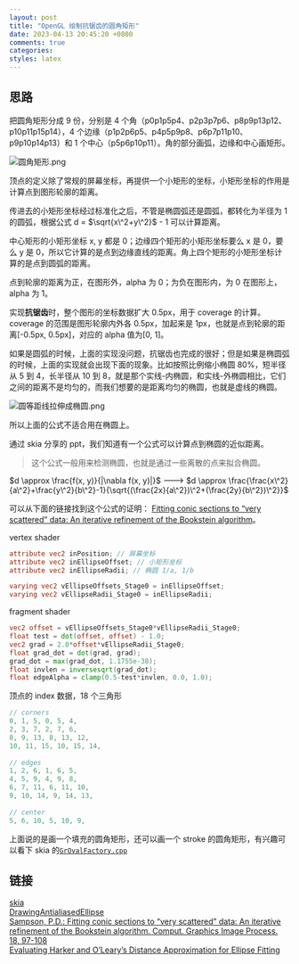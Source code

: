 ```yaml
---
layout: post
title: "OpenGL 绘制抗锯齿的圆角矩形"
date: 2023-04-13 20:45:20 +0800
comments: true
categories: 
styles: latex
---
```


## 思路
把圆角矩形分成 9 份，分别是 4 个角（p0p1p5p4、p2p3p7p6、p8p9p13p12、p10p11p15p14），4 个边缘（p1p2p6p5、p4p5p9p8、p6p7p11p10、p9p10p14p13）和 1 个中心（p5p6p10p11）。角的部分画弧，边缘和中心画矩形。

![圆角矩形.png](https://s2.loli.net/2021/12/19/1FLUrImOh2WvbVE.png)

顶点的定义除了常规的屏幕坐标，再提供一个小矩形的坐标，小矩形坐标的作用是计算点到图形轮廓的距离。

传进去的小矩形坐标经过标准化之后，不管是椭圆弧还是圆弧，都转化为半径为 1 的圆弧，根据公式 d = $\sqrt{x\^2+y\^2}$ - 1 可以计算距离。

中心矩形的小矩形坐标 x, y 都是 0；边缘四个矩形的小矩形坐标要么 x 是 0，要么 y 是 0，所以它计算的是点到边缘直线的距离。角上四个矩形的小矩形坐标计算的是点到圆弧的距离。

点到轮廓的距离为正，在图形外，alpha 为 0；为负在图形内，为 0 在图形上，alpha 为 1。

实现**抗锯齿**时，整个图形的坐标数据扩大 0.5px，用于 coverage 的计算。coverage 的范围是图形轮廓内外各 0.5px，加起来是 1px，也就是点到轮廓的距离[-0.5px, 0.5px]，对应的 alpha 值为[0, 1]。

如果是圆弧的时候，上面的实现没问题，抗锯齿也完成的很好；但是如果是椭圆弧的时候，上面的实现就会出现下面的现象。比如按照比例缩小椭圆 80%，短半径从 5 到 4，长半径从 10 到 8，就是那个实线-内椭圆，和实线-外椭圆相比，它们之间的距离不是均匀的，而我们想要的是距离均匀的椭圆，也就是虚线的椭圆。

![圆等距线拉伸成椭圆.png](https://s2.loli.net/2021/12/24/7IRbwmJlt9TL8BD.png)

所以上面的公式不适合用在椭圆上。

通过 skia 分享的 ppt，我们知道有一个公式可以计算点到椭圆的近似距离。
> 这个公式一般用来检测椭圆，也就是通过一些离散的点来拟合椭圆。

$d \approx \frac{f(x, y)}{|\nabla f(x, y)|}$ ---> $d \approx \frac{\frac{x\^2}{a\^2}+\frac{y\^2}{b\^2}-1}{\sqrt{(\frac{2x}{a\^2})\^2+(\frac{2y}{b\^2})\^2}}$

可以从下面的链接找到这个公式的证明：
[Fitting conic sections to “very scattered” data: An iterative refinement of the Bookstein algorithm](https://www.researchgate.net/publication/222440289_Sampson_PD_Fitting_conic_sections_to_very_scattered_data_An_iterative_refinement_of_the_Bookstein_algorithm_Comput_Graphics_Image_Process_18_97-108)。

vertex shader 
```glsl
attribute vec2 inPosition; // 屏幕坐标
attribute vec2 inEllipseOffset; // 小矩形坐标
attribute vec2 inEllipseRadii; // 椭圆 1/a, 1/b

varying vec2 vEllipseOffsets_Stage0 = inEllipseOffset;
varying vec2 vEllipseRadii_Stage0 = inEllipseRadii;
```

fragment shader
```glsl
vec2 offset = vEllipseOffsets_Stage0*vEllipseRadii_Stage0;
float test = dot(offset, offset) - 1.0;
vec2 grad = 2.0*offset*vEllipseRadii_Stage0;
float grad_dot = dot(grad, grad);
grad_dot = max(grad_dot, 1.1755e-38);
float invlen = inversesqrt(grad_dot);
float edgeAlpha = clamp(0.5-test*invlen, 0.0, 1.0);
```

顶点的 index 数据，18 个三角形
```cpp
// corners  
0, 1, 5, 0, 5, 4,  
2, 3, 7, 2, 7, 6,  
8, 9, 13, 8, 13, 12,  
10, 11, 15, 10, 15, 14,  
  
// edges  
1, 2, 6, 1, 6, 5,  
4, 5, 9, 4, 9, 8,  
6, 7, 11, 6, 11, 10,  
9, 10, 14, 9, 14, 13,  
  
// center  
5, 6, 10, 5, 10, 9,
```

上面说的是画一个填充的圆角矩形，还可以画一个 stroke 的圆角矩形，有兴趣可以看下 skia 的[`GrOvalFactory.cpp`](https://github.com/google/skia/blob/1f193df9b393d50da39570dab77a0bb5d28ec8ef/src/gpu/ops/GrOvalOpFactory.cpp#L2377)

## 链接
[skia](https://github.com/google/skia)  
[DrawingAntialiasedEllipse](https://www.essentialmath.com/GDC2015/VanVerth_Jim_DrawingAntialiasedEllipse.pdf)  
[Sampson, P.D.: Fitting conic sections to “very scattered” data: An iterative refinement of the Bookstein algorithm. Comput. Graphics Image Process. 18, 97-108](https://www.researchgate.net/publication/222440289_Sampson_PD_Fitting_conic_sections_to_very_scattered_data_An_iterative_refinement_of_the_Bookstein_algorithm_Comput_Graphics_Image_Process_18_97-108)  
[Evaluating Harker and O’Leary’s Distance Approximation for Ellipse Fitting](https://citeseerx.ist.psu.edu/viewdoc/download?doi=10.1.1.709.6468&rep=rep1&type=pdf)
